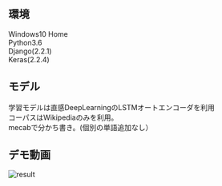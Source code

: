 ##  環境

Windows10 Home   
Python3.6   
Django(2.2.1)   
Keras(2.2.4)   


## モデル
学習モデルは直感DeepLearningのLSTMオートエンコーダを利用       
コーパスはWikipediaのみを利用。   
mecabで分かち書き。(個別の単語追加なし）   

## デモ動画

![result](https://user-images.githubusercontent.com/34405452/61951214-4fa68800-afeb-11e9-8de1-b9345a2bb394.gif)
